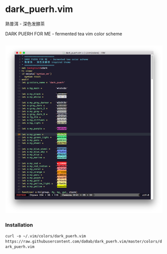 # dark_puerh.vim

熟普洱 - 深色发酵茶

DARK PUERH FOR ME  - fermented tea vim color scheme 

![screenshot](screenshot.png)
---
### Installation

``curl -o ~/.vim/colors/dark_puerh.vim https://raw.githubusercontent.com/da0ab/dark_puerh.vim/master/colors/dark_puerh.vim``
